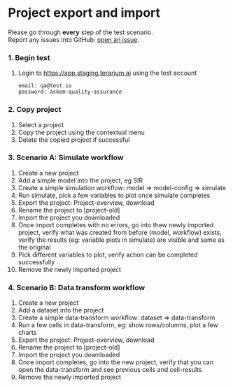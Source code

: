 # Project export and import

Please go through __every__ step of the test scenario.\
Report any issues into GitHub: [open an issue](https://github.com/DARPA-ASKEM/terarium/issues/new?assignees=&labels=bug%2C+Q%26A&template=qa-issue.md&title=%5BBUG%5D%3A+).

### 1. Begin test

1. Login to https://app.staging.terarium.ai using the test account
    ```
    email: qa@test.io
    password: askem-quality-assurance
    ```

### 2. Copy project
1. Select a project
2. Copy the project using the contextual menu
3. Delete the copied project if successful

### 3. Scenario A: Simulate workflow
1. Create a new project
2. Add a simple model into the project, eg SIR
3. Create a simple simulation workflow: model => model-config => simulate
4. Run simulate, pick a few variables to plot once simulate completes
5. Export the project: Project-overview, download
6. Rename the project to [project-old]
7. Import the project you downloaded
8. Once import completes with no errors, go into thew newly imported project, verify what was created from before (model, workflow) exists, verify the results (eg: variable plots in simulate) are visible and same as the original
9. Pick different variables to plot, verify action can be completed successfully
10. Remove the newly imported project


### 4. Scenario B: Data transform workflow
1. Create a new project
2. Add a dataset into the project
3. Create a simple data-transform workflow: dataset => data-transform
4. Run a few cells in data-transform, eg: show rows/columns, plot a few charts
5. Export the project: Project-overview, download
6. Rename the project to [project-old]
7. Import the project you downloaded
8. Once import completes, go into the new project, verify that you can open the data-transform and see previous cells and cell-results
9. Remove the newly imported project

